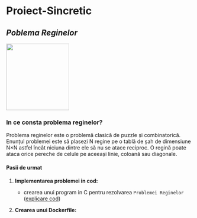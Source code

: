 # Proiect-Sincretic

## *Poblema Reginelor*

<img src="https://s13emagst.akamaized.net/products/38035/38034884/images/res_ada6514a41c97da7d1524d83d79a429c.jpg" height="180" width="170"/>

### In ce consta problema reginelor?

Problema reginelor este o problemă clasică de puzzle și combinatorică. Enunțul problemei este să plasezi N regine pe o tablă de șah de dimensiune N×N astfel încât niciuna dintre ele să nu se atace reciproc. O regină poate ataca orice pereche de celule pe aceeași linie, coloană sau diagonale.

#### Pasii de urmat

1. **Implementarea problemei in cod:**
    - crearea unui program in C pentru rezolvarea `Problemei Reginelor` ([explicare cod](https://pastebin.com/areLiavu))

2. **Crearea unui Dockerfile:**